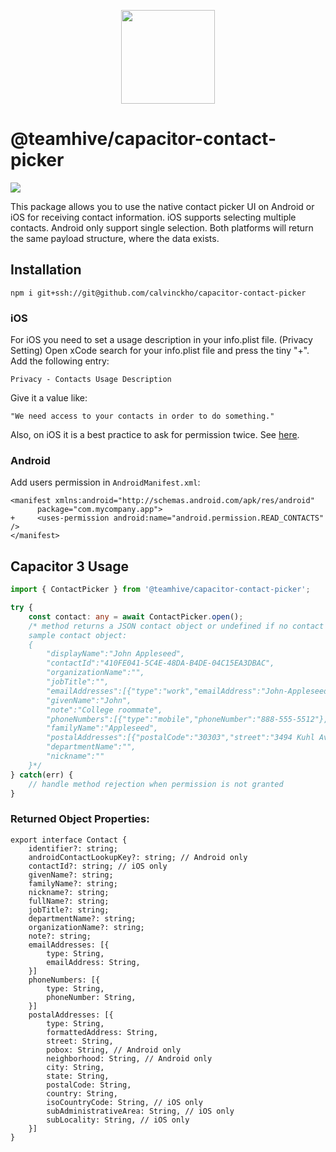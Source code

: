 <p align="center">
    <img width="150px" src="https://user-images.githubusercontent.com/13732623/63229908-7d8a8100-c1d3-11e9-955e-31aff33d07e1.png">
</p>

# @teamhive/capacitor-contact-picker

<img src="https://img.shields.io/npm/v/teamhive/capacitor-contact-picker?style=flat-square" />

This package allows you to use the native contact picker UI on Android or iOS for receiving contact information. iOS supports selecting multiple contacts. Android only support single selection. Both platforms will return the same payload structure, where the data exists.

## Installation
```
npm i git+ssh://git@github.com/calvinckho/capacitor-contact-picker
```

### iOS

For iOS you need to set a usage description in your info.plist file. (Privacy Setting)
Open xCode search for your info.plist file and press the tiny "+". Add the following entry:

```
Privacy - Contacts Usage Description
```

Give it a value like:

```
"We need access to your contacts in order to do something."
```

Also, on iOS it is a best practice to ask for permission twice. See [here](https://blog.prototypr.io/3-best-practices-for-in-app-permissions-dce7d36544a4). 

### Android
Add users permission in `AndroidManifest.xml`:
```
<manifest xmlns:android="http://schemas.android.com/apk/res/android"
      package="com.mycompany.app">
+     <uses-permission android:name="android.permission.READ_CONTACTS" />
</manifest>    
```

## Capacitor 3 Usage
```ts
import { ContactPicker } from '@teamhive/capacitor-contact-picker';

try {
    const contact: any = await ContactPicker.open();
    /* method returns a JSON contact object or undefined if no contact was selected
    sample contact object:
    {
        "displayName":"John Appleseed",
        "contactId":"410FE041-5C4E-48DA-B4DE-04C15EA3DBAC",
        "organizationName":"",
        "jobTitle":"",
        "emailAddresses":[{"type":"work","emailAddress":"John-Appleseed@mac.com"}],
        "givenName":"John",
        "note":"College roommate",
        "phoneNumbers":[{"type":"mobile","phoneNumber":"888-555-5512"},{"type":"home","phoneNumber":"888-555-1212"}],
        "familyName":"Appleseed",
        "postalAddresses":[{"postalCode":"30303","street":"3494 Kuhl Avenue","formattedAddress":"3494 Kuhl Avenue\nAtlanta GA 30303\nUSA","type":"work","state":"GA","city":"Atlanta","country":"USA","isoCountryCode":"us"},{"city":"Atlanta","street":"1234 Laurel Street","formattedAddress":"1234 Laurel Street\nAtlanta GA 30303\nUSA","type":"home","state":"GA","postalCode":"30303","country":"USA","isoCountryCode":"us"}],
        "departmentName":"",
        "nickname":""
    }*/
} catch(err) {
    // handle method rejection when permission is not granted
}

```
### Returned Object Properties:
```
export interface Contact {
    identifier?: string;
    androidContactLookupKey?: string; // Android only
    contactId?: string; // iOS only
    givenName?: string;
    familyName?: string;
    nickname?: string;
    fullName?: string;
    jobTitle?: string;
    departmentName?: string;
    organizationName?: string;
    note?: string;
    emailAddresses: [{
        type: String,
        emailAddress: String,
    }]
    phoneNumbers: [{
        type: String,
        phoneNumber: String,
    }]
    postalAddresses: [{
        type: String,
        formattedAddress: String,
        street: String,
        pobox: String, // Android only
        neighborhood: String, // Android only
        city: String,
        state: String,
        postalCode: String,
        country: String,
        isoCountryCode: String, // iOS only
        subAdministrativeArea: String, // iOS only
        subLocality: String, // iOS only
    }]
}
```
